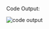 Code Output:

![code output](https://github.com/saadsultan482/Digital-Clock-/assets/155612191/a6a9e9a1-df49-467a-9064-9a10f38e50e8)
